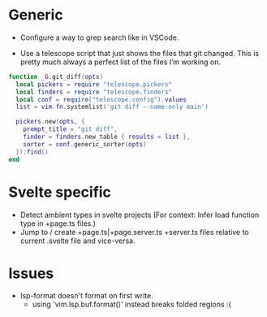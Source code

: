 # Generic

- Configure a way to grep search like in VSCode.

- Use a telescope script that just shows the files that git changed. This is pretty much always a perfect list of the files I’m working on.

```lua
function _G.git_diff(opts)
  local pickers = require "telescope.pickers"
  local finders = require "telescope.finders"
  local conf = require("telescope.config").values
  list = vim.fn.systemlist('git diff --name-only main')

  pickers.new(opts, {
    prompt_title = "git diff",
    finder = finders.new_table { results = list },
    sorter = conf.generic_sorter(opts)
  }):find()
end
```

# Svelte specific

- Detect ambient types in svelte projects (For context: Infer load function type in +page.ts files.)
- Jump to / create +page.ts|+page.server.ts +server.ts files relative to current .svelte file and vice-versa.

# Issues

- lsp-format doesn't format on first write.
  - using 'vim.lsp.buf.format()' instead breaks folded regions :(
